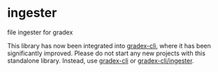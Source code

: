 # ingester
file ingester for gradex

This library has now been integrated into [gradex-cli](https://github.com/timdrysdale/gradex-cli), where it has been significantly improved. Please do not start any new projects with this standalone library. Instead, use  [gradex-cli](https://github.com/timdrysdale/gradex-cli) or [gradex-cli/ingester](https://github.com/timdrysdale/gradex-cli/tree/master/ingester).
